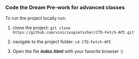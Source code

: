 ### Code the Dream Pre-work for advanced classes

To run the project locally run:

1. clone the project:
```git clone https://github.com/viniciuspietscher/CTD-Fetch-API.git```

2. navigate to the project folder:
```cd CTD-Fetch-API```

3. Open the file **_index.html_** with your favorite browser :)
